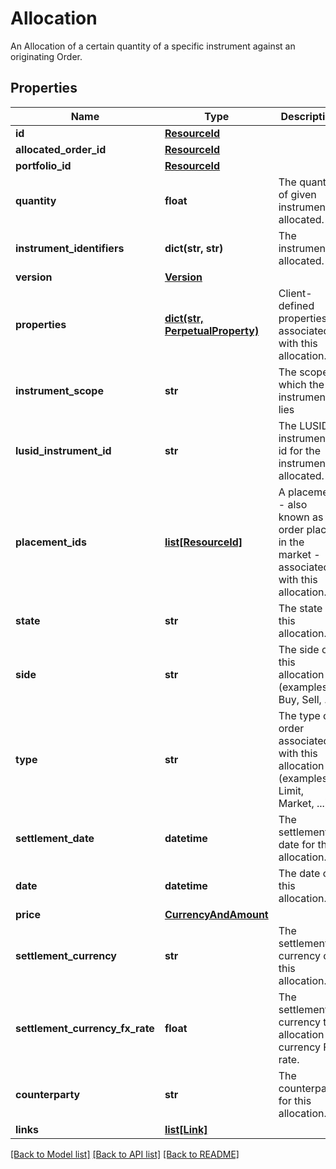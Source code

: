# Allocation

An Allocation of a certain quantity of a specific instrument against an originating  Order.

## Properties
Name | Type | Description | Notes
------------ | ------------- | ------------- | -------------
**id** | [**ResourceId**](ResourceId.md) |  | 
**allocated_order_id** | [**ResourceId**](ResourceId.md) |  | 
**portfolio_id** | [**ResourceId**](ResourceId.md) |  | 
**quantity** | **float** | The quantity of given instrument allocated. | 
**instrument_identifiers** | **dict(str, str)** | The instrument allocated. | 
**version** | [**Version**](Version.md) |  | [optional] 
**properties** | [**dict(str, PerpetualProperty)**](PerpetualProperty.md) | Client-defined properties associated with this allocation. | [optional] 
**instrument_scope** | **str** | The scope in which the instrument lies | [optional] 
**lusid_instrument_id** | **str** | The LUSID instrument id for the instrument allocated. | 
**placement_ids** | [**list[ResourceId]**](ResourceId.md) | A placement - also known as an order placed in the market - associated with this allocation. | [optional] 
**state** | **str** | The state of this allocation. | [optional] 
**side** | **str** | The side of this allocation (examples: Buy, Sell, ...). | [optional] 
**type** | **str** | The type of order associated with this allocation (examples: Limit, Market, ...). | [optional] 
**settlement_date** | **datetime** | The settlement date for this allocation. | [optional] 
**date** | **datetime** | The date of this allocation. | [optional] 
**price** | [**CurrencyAndAmount**](CurrencyAndAmount.md) |  | [optional] 
**settlement_currency** | **str** | The settlement currency of this allocation. | [optional] 
**settlement_currency_fx_rate** | **float** | The settlement currency to allocation currency FX rate. | [optional] 
**counterparty** | **str** | The counterparty for this allocation. | [optional] 
**links** | [**list[Link]**](Link.md) |  | [optional] 

[[Back to Model list]](../README.md#documentation-for-models) [[Back to API list]](../README.md#documentation-for-api-endpoints) [[Back to README]](../README.md)


